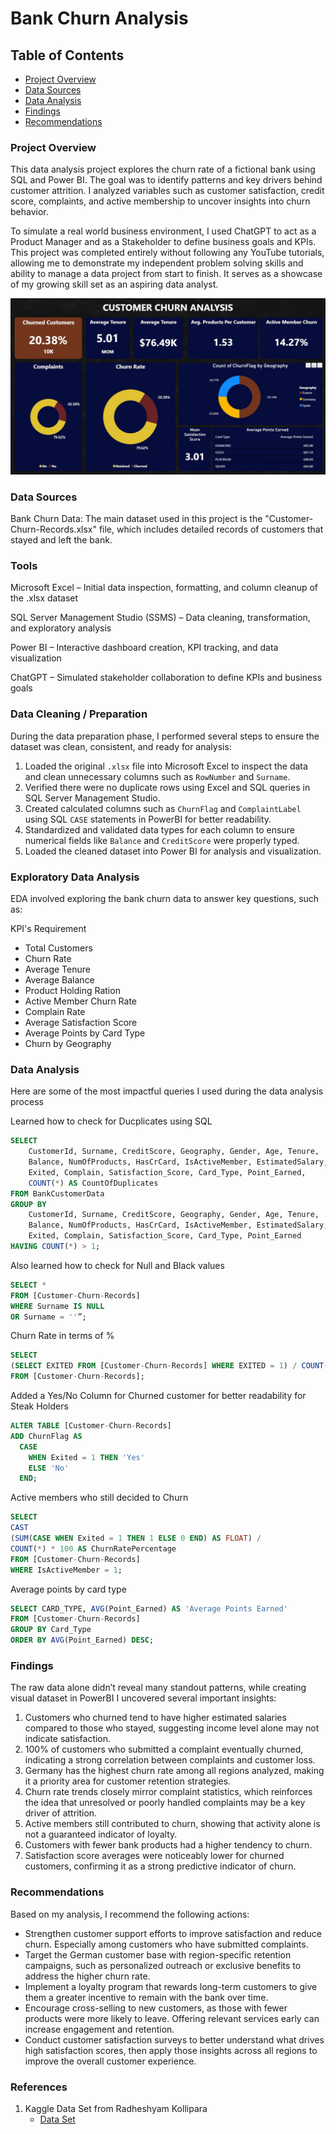 # Bank Churn Analysis

## Table of Contents

- [Project Overview](#project-overview)
- [Data Sources](#data-sources)
- [Data Analysis](#data-analysis)
- [Findings](#findings)
- [Recommendations](#recommendations)


### Project Overview

This data analysis project explores the churn rate of a fictional bank using SQL and Power BI. The goal was to identify patterns and key drivers behind customer attrition. I analyzed variables such as customer satisfaction, credit score, complaints, and active membership to uncover insights into churn behavior.

To simulate a real world business environment, I used ChatGPT to act as a Product Manager and as a Stakeholder to define business goals and KPIs. This project was completed entirely without following any YouTube tutorials, allowing me to demonstrate my independent problem solving skills and ability to manage a data project from start to finish. It serves as a showcase of my growing skill set as an aspiring data analyst.

![Dashboard](final_dashboard.JPG)


### Data Sources

Bank Churn Data: The main dataset used in this project is the "Customer-Churn-Records.xlsx" file, which includes detailed records of customers that stayed and left the bank. 


### Tools

Microsoft Excel – Initial data inspection, formatting, and column cleanup of the .xlsx dataset

SQL Server Management Studio (SSMS) – Data cleaning, transformation, and exploratory analysis

Power BI – Interactive dashboard creation, KPI tracking, and data visualization

ChatGPT – Simulated stakeholder collaboration to define KPIs and business goals


### Data Cleaning / Preparation

During the data preparation phase, I performed several steps to ensure the dataset was clean, consistent, and ready for analysis:

1. Loaded the original `.xlsx` file into Microsoft Excel to inspect the data and clean unnecessary columns such as `RowNumber` and `Surname`.
2. Verified there were no duplicate rows using Excel and SQL queries in SQL Server Management Studio.
3. Created calculated columns such as `ChurnFlag` and `ComplaintLabel` using SQL `CASE` statements in PowerBI for better readability.
4. Standardized and validated data types for each column to ensure numerical fields like `Balance` and `CreditScore` were properly typed.
6. Loaded the cleaned dataset into Power BI for analysis and visualization.


### Exploratory Data Analysis

EDA involved exploring the bank churn data to answer key questions, such as:

KPI's Requirement
- Total Customers
- Churn Rate
- Average Tenure
- Average Balance
- Product Holding Ration
- Active Member Churn Rate
- Complain Rate
- Average Satisfaction Score
- Average Points by Card Type
- Churn by Geography

### Data Analysis

Here are some of the most impactful queries I used during the data analysis process

Learned how to check for Ducplicates using SQL
```sql
SELECT 
    CustomerId, Surname, CreditScore, Geography, Gender, Age, Tenure,
    Balance, NumOfProducts, HasCrCard, IsActiveMember, EstimatedSalary,
    Exited, Complain, Satisfaction_Score, Card_Type, Point_Earned,
    COUNT(*) AS CountOfDuplicates
FROM BankCustomerData
GROUP BY 
    CustomerId, Surname, CreditScore, Geography, Gender, Age, Tenure,
    Balance, NumOfProducts, HasCrCard, IsActiveMember, EstimatedSalary,
    Exited, Complain, Satisfaction_Score, Card_Type, Point_Earned
HAVING COUNT(*) > 1;
```

Also learned how to check for Null and Black values
``` sql
SELECT * 
FROM [Customer-Churn-Records]
WHERE Surname IS NULL
OR Surname = ''”;
```

Churn Rate in terms of %
```sql
SELECT
(SELECT EXITED FROM [Customer-Churn-Records] WHERE EXITED = 1) / COUNT(Exited)
FROM [Customer-Churn-Records];
```

Added a Yes/No Column for Churned customer for better readability for Steak Holders
```sql
ALTER TABLE [Customer-Churn-Records]
ADD ChurnFlag AS 
  CASE 
    WHEN Exited = 1 THEN 'Yes'
    ELSE 'No'
  END;
```

Active members who still decided to Churn
```sql
SELECT
CAST
(SUM(CASE WHEN Exited = 1 THEN 1 ELSE 0 END) AS FLOAT) /
COUNT(*) * 100 AS ChurnRatePercentage
FROM [Customer-Churn-Records]
WHERE IsActiveMember = 1;
```
Average points by card type
```sql
SELECT CARD_TYPE, AVG(Point_Earned) AS 'Average Points Earned'
FROM [Customer-Churn-Records]
GROUP BY Card_Type
ORDER BY AVG(Point_Earned) DESC;
```

### Findings
The raw data alone didn’t reveal many standout patterns, while creating visual dataset in PowerBI I uncovered several important insights:

1. Customers who churned tend to have higher estimated salaries compared to those who stayed, suggesting income level alone may not indicate satisfaction.
2. 100% of customers who submitted a complaint eventually churned, indicating a strong correlation between complaints and customer loss.
3. Germany has the highest churn rate among all regions analyzed, making it a priority area for customer retention strategies.
4. Churn rate trends closely mirror complaint statistics, which reinforces the idea that unresolved or poorly handled complaints may be a key driver of attrition.
5. Active members still contributed to churn, showing that activity alone is not a guaranteed indicator of loyalty.
6. Customers with fewer bank products had a higher tendency to churn.
7. Satisfaction score averages were noticeably lower for churned customers, confirming it as a strong predictive indicator of churn.


### Recommendations
Based on my analysis, I recommend the following actions:
- Strengthen customer support efforts to improve satisfaction and reduce churn. Especially among customers who have submitted complaints.
- Target the German customer base with region-specific retention campaigns, such as personalized outreach or exclusive benefits to address the higher churn rate.
- Implement a loyalty program that rewards long-term customers to give them a greater incentive to remain with the bank over time.
- Encourage cross-selling to new customers, as those with fewer products were more likely to leave. Offering relevant services early can increase engagement and retention.
- Conduct customer satisfaction surveys to better understand what drives high satisfaction scores, then apply those insights across all regions to improve the overall customer experience.

### References
1. Kaggle Data Set from Radheshyam Kollipara
   - [Data Set](https://www.kaggle.com/datasets/radheshyamkollipara/bank-customer-churn)

